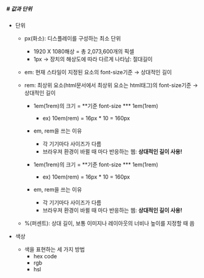 ##### # 값과 단위

* 단위

  * px(화소): 디스플레이를 구성하는 최소 단위

    * 1920 X 1080해상 = 총 2,073,600개의 픽셀
    * 1px → 장치의 해상도에 따라 다르게 나타남: 절대길이

  * em: 현재 스타일이 지정된 요소의 font-size기준 → 상대적인 길이

  * rem: 최상위 요소(html문서에서 최상위 요소는 html태그)의 font-size기준 → 상대적인 길이

    * 1em(1rem)의 크기 = **기준 font-size *** 1em(1rem)
      * ex) 10em(rem) = 16px * 10 = 160px
    * em, rem을 쓰는 이유
      * 각 기기마다 사이즈가 다름
      * 브라우져 환경이 바뀔 때 마다 반응하는 웹: **상대적인 길이 사용!**

    * 1em(1rem)의 크기 = **기준 font-size *** 1em(1rem)
      * ex) 10em(rem) = 16px * 10 = 160px

    * em, rem을 쓰는 이유
      * 각 기기마다 사이즈가 다름
      * 브라우져 환경이 바뀔 때 마다 반응하는 웹: **상대적인 길이 사용!**

  * %(퍼센트): 상대 길이, 보통 이미지나 레이아웃의 너비나 높이를 지정할 때 씀 

* 색상

  * 색을 표현하는 세 가지 방법
    * hex code   
    * rgb
    * hsl
